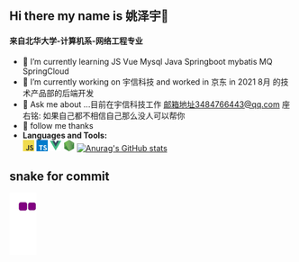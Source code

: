 ## Hi there my name is 姚泽宇👋 
#### 来自北华大学-计算机系-网络工程专业
- 🌱 I’m currently learning JS Vue Mysql Java Springboot mybatis MQ SpringCloud
- 🔭 I’m currently working on 宇信科技 and worked in 京东 in 2021 8月 的技术产品部的后端开发
- 💬 Ask me about ...目前在宇信科技工作 邮箱地址3484766443@qq.com 座右铭: 如果自己都不相信自己那么没人可以帮你
- 👏 follow me thanks
- **Languages and Tools:**  
<code><img height="20" src="https://raw.githubusercontent.com/github/explore/80688e429a7d4ef2fca1e82350fe8e3517d3494d/topics/javascript/javascript.png"></code>
<code><img height="20" src="https://raw.githubusercontent.com/github/explore/80688e429a7d4ef2fca1e82350fe8e3517d3494d/topics/typescript/typescript.png"></code>
<code><img height="20" src="https://raw.githubusercontent.com/github/explore/80688e429a7d4ef2fca1e82350fe8e3517d3494d/topics/vue/vue.png"></code>
<code><img height="20" src="https://raw.githubusercontent.com/github/explore/80688e429a7d4ef2fca1e82350fe8e3517d3494d/topics/nodejs/nodejs.png"></code>
[![Anurag's GitHub stats](https://github-readme-stats.vercel.app/api?username=aozeyu&show_icons=true&theme=merko)](https://github.com/aozeyu/github-readme-stats)


## snake for commit
![snake gif](https://github.com/aozeyu/aozeyu/blob/output/github-contribution-grid-snake.gif)

<!--
**aozeyu/aozeyu** is a ✨ _special_ ✨ repository because its `README.md` (this file) appears on your GitHub profile.

Here are some ideas to get you started:

- 🔭 I’m currently working on ...
- 🌱 I’m currently learning ...
- 👯 I’m looking to collaborate on ...
- 🤔 I’m looking for help with ...
- 💬 Ask me about ...
- 📫 How to reach me: ...
- 😄 Pronouns: ...
- ⚡ Fun fact: ...4月24日
-->
